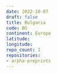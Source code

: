 ```yaml
---
date: 2022-10-07
draft: false
title: Bulgaria
code: BG
continent: Europe
latitude:
longitude:
repo_count: 1
repositories:
- arpha-preprints
---
```



